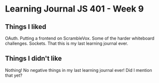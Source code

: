 # Learning Journal JS 401 - Week 9

## Things I liked
OAuth.  Putting a frontend on ScrambleVox. Some of the harder whiteboard challenges. Sockets. That this is my last learning journal ever.

## Things I didn't like
Nothing!  No negative things in my last learning journal ever!  Did I mention that yet?
